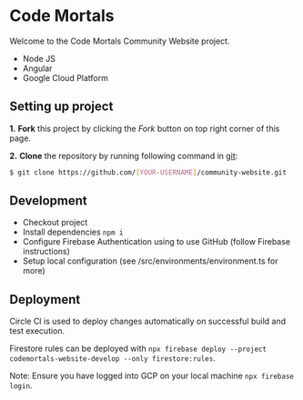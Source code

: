 # Code Mortals

Welcome to the Code Mortals Community Website project.

- Node JS
- Angular
- Google Cloud Platform

## Setting up project

 **1.** **Fork** this project by clicking the _Fork_ button on top right corner of this page.

 **2.** **Clone** the repository by running following command in [git](https://git-scm.com/):
 ```sh
 $ git clone https://github.com/[YOUR-USERNAME]/community-website.git
 ```

## Development

- Checkout project
- Install dependencies `npm i`
- Configure Firebase Authentication using to use GitHub (follow Firebase instructions)
- Setup local configuration (see /src/environments/environment.ts for more)

## Deployment

Circle CI is used to deploy changes automatically on successful build and test execution.

Firestore rules can be deployed with `npx firebase deploy --project codemortals-website-develop --only firestore:rules`.

Note: Ensure you have logged into GCP on your local machine `npx firebase login`.
